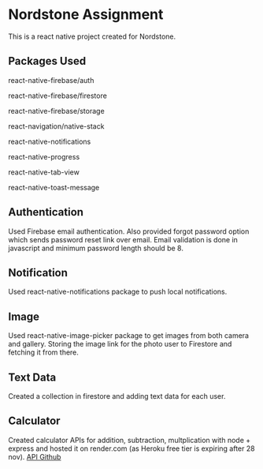 
# Nordstone Assignment

This is a react native project created for Nordstone.




## Packages Used

react-native-firebase/auth

react-native-firebase/firestore

react-native-firebase/storage

react-navigation/native-stack

react-native-notifications

react-native-progress

react-native-tab-view

react-native-toast-message
## Authentication

Used Firebase email authentication. Also provided forgot password option which sends password reset link over email. Email validation is done in javascript and minimum password length should be 8.

## Notification

Used react-native-notifications package to push local notifications.
## Image

Used react-native-image-picker package to get images from both camera and gallery.
Storing the image link for the photo  user to Firestore and fetching it from there.
## Text Data

Created a collection in firestore and adding text data for each user.
## Calculator

Created calculator APIs for addition, subtraction, multplication with node + express and hosted it on render.com (as Heroku free tier is expiring after 28 nov). [API Github]()

